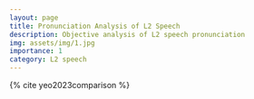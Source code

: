 ```yaml
---
layout: page
title: Pronunciation Analysis of L2 Speech
description: Objective analysis of L2 speech pronunciation
img: assets/img/1.jpg
importance: 1
category: L2 speech
---
```


{% cite yeo2023comparison %}
